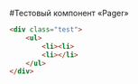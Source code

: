 #Тестовый компонент «Pager»
```html
<div class="test">
    <ul>
        <li><li>
        <li></li>
    </ul>
</div>
```